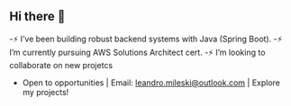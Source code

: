 ## Hi there 👋
-⚡ I’ve been building robust backend systems with Java (Spring Boot).
-⚡ I’m currently pursuing AWS Solutions Architect cert.
-⚡ I’m looking to collaborate on new projetcs
- Open to opportunities | Email: leandro.mileski@outlook.com | Explore my projects!
